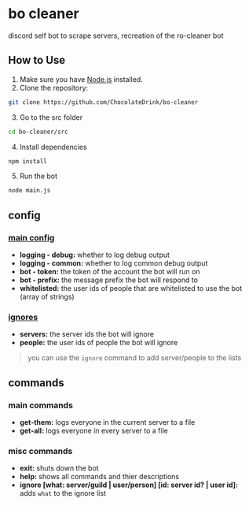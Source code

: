 # bo cleaner
discord self bot to scrape servers, recreation of the ro-cleaner bot

## How to Use
1. Make sure you have [Node.js](https://nodejs.org/) installed.
2. Clone the repository:
```bash
git clone https://github.com/ChocolateDrink/bo-cleaner
```
3. Go to the src folder
```bash
cd bo-cleaner/src
```
4. Install dependencies
```bash
npm install
```
5. Run the bot
```bash
node main.js
```

## config
### [main config](https://github.com/ChocolateDrink/bo-cleaner/blob/main/config/config.json)
- **logging - debug:** whether to log debug output
- **logging - common:** whether to log common debug output
- **bot - token:** the token of the account the bot will run on
- **bot - prefix:** the message prefix the bot will respond to
- **whitelisted:** the user ids of people that are whitelisted to use the bot (array of strings)

### [ignores](https://github.com/ChocolateDrink/bo-cleaner/blob/main/config/ignore.json)
- **servers:** the server ids the bot will ignore
- **people:** the user ids of people the bot will ignore

> you can use the `ignore` command to add server/people to the lists

## commands
### main commands
- **get-them:** logs everyone in the current server to a file
- **get-all:** logs everyone in every server to a file

### misc commands
- **exit:** shuts down the bot
- **help:** shows all commands and thier descriptions
- **ignore [what: server/guild | user/person] [id: server id? | user id]:** adds `what` to the ignore list